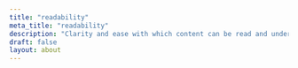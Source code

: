 ```yaml
---
title: "readability"
meta_title: "readability"
description: "Clarity and ease with which content can be read and understood. This concerns the way in which content is presented and adapts dynamically to different screens and orientations."
draft: false
layout: about
---
```

